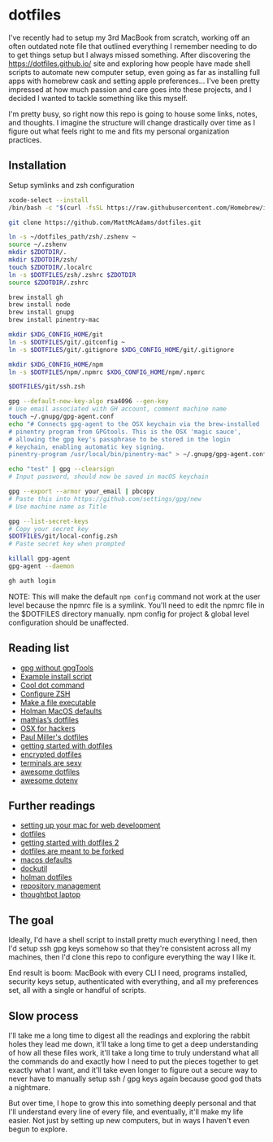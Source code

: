 # dotfiles

I've recently had to setup my 3rd MacBook from scratch, working off an often outdated note file that outlined everything I remember needing to do to get things setup but I always missed something. After discovering the https://dotfiles.github.io/ site and exploring how people have made shell scripts to automate new computer setup, even going as far as installing full apps with homebrew cask and setting apple preferences... I've been pretty impressed at how much passion and care goes into these projects, and I decided I wanted to tackle something like this myself.

I'm pretty busy, so right now this repo is going to house some links, notes, and thoughts. I imagine the structure will change drastically over time as I figure out what feels right to me and fits my personal organization practices.

## Installation

Setup symlinks and zsh configuration

```sh
xcode-select --install
/bin/bash -c "$(curl -fsSL https://raw.githubusercontent.com/Homebrew/install/HEAD/install.sh)"

git clone https://github.com/MattMcAdams/dotfiles.git

ln -s ~/dotfiles_path/zsh/.zshenv ~
source ~/.zshenv
mkdir $ZDOTDIR/.
mkdir $ZDOTDIR/zsh/
touch $ZDOTDIR/.localrc
ln -s $DOTFILES/zsh/.zshrc $ZDOTDIR
source $ZDOTDIR/.zshrc

brew install gh
brew install node
brew install gnupg
brew install pinentry-mac

mkdir $XDG_CONFIG_HOME/git
ln -s $DOTFILES/git/.gitconfig ~
ln -s $DOTFILES/git/.gitignore $XDG_CONFIG_HOME/git/.gitignore

mkdir $XDG_CONFIG_HOME/npm
ln -s $DOTFILES/npm/.npmrc $XDG_CONFIG_HOME/npm/.npmrc

$DOTFILES/git/ssh.zsh

gpg --default-new-key-algo rsa4096 --gen-key
# Use email associated with GH account, comment machine name
touch ~/.gnupg/gpg-agent.conf
echo "# Connects gpg-agent to the OSX keychain via the brew-installed
# pinentry program from GPGtools. This is the OSX 'magic sauce',
# allowing the gpg key's passphrase to be stored in the login
# keychain, enabling automatic key signing.
pinentry-program /usr/local/bin/pinentry-mac" > ~/.gnupg/gpg-agent.conf

echo "test" | gpg --clearsign
# Input password, should now be saved in macOS keychain

gpg --export --armor your_email | pbcopy
# Paste this into https://github.com/settings/gpg/new
# Use machine name as Title

gpg --list-secret-keys
# Copy your secret key
$DOTFILES/git/local-config.zsh
# Paste secret key when prompted

killall gpg-agent
gpg-agent --daemon

gh auth login
```

NOTE: This will make the default `npm config` command not work at the user level because the npmrc file is a symlink. You'll need to edit the npmrc file in the $DOTFILES directory manually. npm config for project & global level configuration should be unaffected.

## Reading list

- [gpg without gpgTools](https://dev.to/wes/how2-using-gpg-on-macos-without-gpgtools-428f)
- [Example install script](https://github.com/driesvints/dotfiles/blob/main/fresh.sh)
- [Cool dot command](https://github.com/webpro/dotfiles/blob/master/bin/dot)
- [Configure ZSH](https://thevaluable.dev/zsh-install-configure-mouseless/)
- [Make a file executable](https://support.apple.com/guide/terminal/make-a-file-executable-apdd100908f-06b3-4e63-8a87-32e71241bab4/mac)
- [Holman MacOS defaults](https://github.com/holman/dotfiles/blob/master/macos/set-defaults.sh)
- [mathias’s dotfiles](https://github.com/mathiasbynens/dotfiles)
- [OSX for hackers](https://gist.github.com/brandonb927/3195465/)
- [Paul Miller's dotfiles](https://github.com/paulmillr/dotfiles)
- [getting started with dotfiles](https://www.webpro.nl/articles/getting-started-with-dotfiles)
- [encrypted dotfiles](https://abdullah.today/encrypted-dotfiles/)
- [terminals are sexy](https://github.com/k4m4/terminals-are-sexy)
- [awesome dotfiles](https://github.com/webpro/awesome-dotfiles)
- [awesome dotenv](https://github.com/jondot/awesome-devenv)

## Further readings

- [setting up your mac for web development](https://betterprogramming.pub/setting-up-your-mac-for-web-development-in-2020-659f5588b883#50f4)
- [dotfiles](https://dotfiles.github.io/)
- [getting started with dotfiles 2](https://driesvints.com/blog/getting-started-with-dotfiles/)
- [dotfiles are meant to be forked](https://zachholman.com/2010/08/dotfiles-are-meant-to-be-forked/)
- [macos defaults](https://github.com/kevinSuttle/macOS-Defaults)
- [dockutil](https://github.com/kcrawford/dockutil)
- [holman dotfiles](https://github.com/holman/dotfiles)
- [repository management](https://kalis.me/increasing-development-productivity-repository-management/)
- [thoughtbot laptop](https://github.com/thoughtbot/laptop/blob/main/mac)

## The goal

Ideally, I'd have a shell script to install pretty much everything I need, then I'd setup ssh gpg keys somehow so that they're consistent across all my machines, then I'd clone this repo to configure everything the way I like it.

End result is boom: MacBook with every CLI I need, programs installed, security keys setup, authenticated with everything, and all my preferences set, all with a single or handful of scripts.

## Slow process

I'll take me a long time to digest all the readings and exploring the rabbit holes they lead me down, it'll take a long time to get a deep understanding of how all these files work, it'll take a long time to truly understand what all the commands do and exactly how I need to put the pieces together to get exactly what I want, and it'll take even longer to figure out a secure way to never have to manually setup ssh / gpg keys again because good god thats a nightmare.

But over time, I hope to grow this into something deeply personal and that I'll understand every line of every file, and eventually, it'll make my life easier. Not just by setting up new computers, but in ways I haven't even begun to explore.
